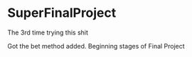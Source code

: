 SuperFinalProject
=================

The 3rd time trying this shit


Got the bet method added. Beginning stages of Final Project
